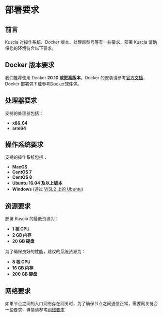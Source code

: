 # 部署要求

## 前言
Kuscia 对操作系统、Docker 版本、处理器型号等有一些要求，部署 Kuscia 请确保您的环境符合以下要求。

## Docker 版本要求
我们推荐使用 Docker **20.10 或更高版本**。Docker 的安装请参考[官方文档](https://docs.docker.com/engine/install/)，Docker 部署包下载参考[Docker软件包](https://download.docker.com/linux/centos/7/x86_64/stable/Packages/)。

## 处理器要求
支持的处理器包括：
- **x86_64**
- **arm64**

## 操作系统要求
支持的操作系统包括：
- **MacOS**
- **CentOS 7**
- **CentOS 8**
- **Ubuntu 16.04 及以上版本**
- **Windows** (通过 [WSL2 上的 Ubuntu](https://docs.microsoft.com/en-us/windows/wsl/install-win10))

## 资源要求
部署 Kuscia 的最低资源为：
- **1 核 CPU**
- **2 GB 内存**
- **20 GB 硬盘**

为了确保良好的性能，建议的系统资源为：
- **8 核 CPU**
- **16 GB 内存**
- **200 GB 硬盘**

## 网络要求

如果节点之间的入口网络存在网关时，为了确保节点之间通信正常，需要网关符合一些要求，详情请参考[网络要求](./networkrequirements.md)